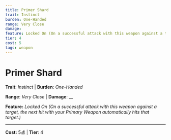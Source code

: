 ```yaml
---
title: Primer Shard
trait: Instinct
burden: One-Handed
range: Very Close
damage: 
feature: Locked On (On a successful attack with this weapon against a target, the next hit with your Primary Weapon automatically hits that target.)
tier: 4
cost: 5
tags: weapon
---
```

# Primer Shard

**Trait**: _Instinct_ | **Burden**: _One-Handed_

**Range**: _Very Close_ | **Damage**: __

**Feature:** _Locked On (On a successful attack with this weapon against a target, the next hit with your Primary Weapon automatically hits that target.)_

___
**Cost:** 5💰 | **Tier**: 4
